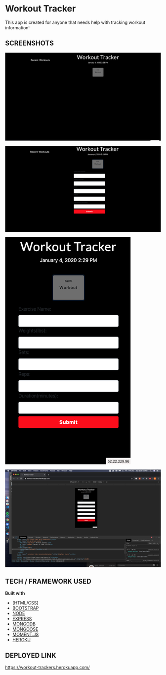 # Workout Tracker

This app is created for anyone that needs help with tracking workout information! 
 
## SCREENSHOTS

![HomePage](images/homepage.png)

![Workout Tracker Form](images/workout-tracker-form.png)

![Mobile Workout Tracker](images/mobileview.png)

![Mobile Workout Tracker](images/mobileview2.png)


## TECH / FRAMEWORK USED

<b>Built with</b>
- [HTML/CSS]
- [BOOTSTRAP](https://getbootstrap.com/)
- [NODE](https://nodejs.org/en/)
- [EXPRESS](https://expressjs.com/)
- [MONGODB](https://www.mongodb.com/)
- [MONGOOSE](https://www.npmjs.com/package/mongoose)
- [MOMENT.JS](https://momentjs.com/)
- [HEROKU](https://www.heroku.com/)

## DEPLOYED LINK

https://workout-trackers.herokuapp.com/


